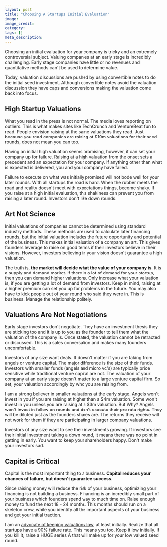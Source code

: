 ```yaml
---
layout: post
title: "Choosing A Startups Initial Evaluation"
image: 
image_credit: 
category: 
tags: []
meta_description: 
---
```


Choosing an initial evaluation for your company is tricky and an extremely controversial subject. Valuing companies at an early stage is incredibly challenging. Early stage companies have little or no revenues and quantitative methods can't be used to determine value.

Today, valuation discussions are pushed by using convertible notes to do the initial seed investment. Although convertible notes avoid the valuation discussion they have caps and conversions making the valuation come back into focus.

## High Startup Valuations

What you read in the press is not normal. The media loves reporting on outliers. This is what makes sites like TechCrunch and VentureBeat fun to read. People envision raising at the same valuations they read. Just because you read companies are raising at $10m valuations for their seed rounds, does not mean you can too.

Having an initial high valuation seems promising, however, it can set your company up for failure. Raising at a high valuation from the onset sets a precedent and an expectation for your company. If anything other than what is expected is delivered, you and your company have failed. 

Failure to execute on what was initially promised will not bode well for your later rounds. With all startups the road is hard. When the rubber meets the road and reality doesn't meet with expectations things, become shaky. If you raise at a high initial evaluation, this shakiness can prevent you from raising a later round. Investors don't like down rounds.

## Art Not Science
Initial valuations of companies cannot be determined using standard industry methods. These methods are used to calculate later financing rounds, but the initial valuation includes the future opportunity and potential of the business. This makes initial valuation of a company an art. This gives founders leverage to raise on good terms if their investors believe in their visions. However, investors believing in your vision doesn't guarantee a high valuation.

The truth is, __the market will decide what the value of your company is__. It is a supply and demand market. If there is a lot of demand for your startup, then you can demand higher valuations. Only increase what your valuation is, if you are getting a lot of demand from investors. Keep in mind, raising at a higher premium can set you up for problems in the future. You may also have to kick people out of your round who said they were in. This is business. Manage the relationship politely.

## Valuations Are Not Negotiations

Early stage investors don't negotiate. They have an investment thesis they are sticking too and it is up to you as the founder to tell them what the valuation of the company is. Once stated, the valuation cannot be retracted or discussed. This is a sales conversation and makes many founders uncomfortable.

Investors of any size want deals. It doesn't matter if you are taking from angels or venture capital. The major difference is the size of their funds. Investors with smaller funds (angels and micro vc's) are typically price sensitive while traditional venture capital are not. The valuation of your company at an early stage doesn't matter to a large venture capital firm. So set, your valuation accordingly by who you are raising from.

I am a strong believer in smaller valuations at the early stage. Angels won't invest in you if you are raising at higher than a $4m valuation. Some won't invest in you unless you are raising at a $3m valuation. But Why? Angels won't invest in follow on rounds and don't execute their pro rata rights. They will be diluted just as the founders shares are. The returns they receive will not work for them if they are participating in larger company valuations.

Investors of any size want to see their investments growing. If investors see their initial investment taking a down round, it means there was no point in getting in early. You want to keep your shareholders happy. Don't make your investors sad.

## Capital is Critical
Capital is the most important thing to a business. __Capital reduces your chances of failure, but doesn't guarantee success.__

Since raising money will reduce the risk of your business, optimizing your financing is not building a business. Financing is an incredibly small part of your business which founders spend way to much time on. Raise enough money to fund the next 18 - 24 months. This months should run on a skeleton crew, while you identify all the important aspects of your business and get your initial traction.

I am an [advocate of keeping valuations low](/2012/04/equity-valuation-and-getting-rich), at least initially. Realize that all startups have a 90% failure rate. This means you too. Keep it low initially. If you kill it, raise a HUGE series A that will make up for your low valued seed round.